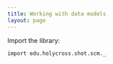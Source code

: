 ```yaml
---
title: Working with data models
layout: page
---
```



Import the library:

```tut:silent
import edu.holycross.shot.scm._
```
